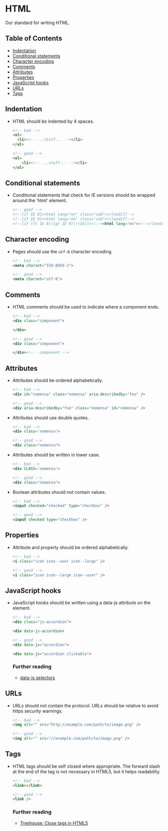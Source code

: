 # HTML

Our standard for writing HTML.


## Table of Contents

- [Indentation](#indentation)
- [Conditional statements](#conditional-statements)
- [Character encoding](#character-encoding)
- [Comments](#comments)
- [Attributes](#attributes)
- [Properties](#properties)
- [JavaScript hooks](#javascript-hooks)
- [URLs](#urls)
- [Tags](#tags)


## Indentation

- HTML should be indented by 4 spaces.

    ```html
    <!-- bad -->
    <ul>
      <li><!-- ...stuff... --></li>
    </ul>

    <!-- good -->
    <ul>
        <li><!-- ...stuff... --></li>
    </ul>
    ```


## Conditional statements

- Conditional statements that check for IE versions should be wrapped around the 'html' element.

    ```html
    <!-- good -->
    <!--[if IE 8]><html lang="en" class="ie8"><![endif]-->
    <!--[if IE 9]><html lang="en" class="ie9"><![endif]-->
    <!--[if (lt IE 8)|(gt IE 9)|!(IE)]><!--><html lang="en"><!--<![endif]-->
    ```

## Character encoding

- Pages should use the `utf-8` character encoding.

    ```html
    <!-- bad -->
    <meta charset="ISO-8859-1">

    <!-- good -->
    <meta charset="utf-8">
    ```


## Comments

- HTML comments should be used to indicate where a component ends.

    ```html
    <!-- bad -->
    <div class="component">

    </div>

    <!-- good -->
    <div class="component">

    </div><!-- .component -->
    ```


## Attributes

- Attributes should be ordered alphabetically.

    ```html
    <!-- bad -->
    <div id="nomensa" class="nomensa" aria-describedby="foo" />

    <!-- good -->
    <div aria-describedby="foo" class="nomensa" id="nomensa" />
    ```

- Attributes should use double quotes.

    ```html
    <!-- bad -->
    <div class='nomensa'>

    <!-- good -->
    <div class="nomensa">
    ```

- Attributes should be written in lower case.

    ```html
    <!-- bad -->
    <div CLASS='nomensa'>

    <!-- good -->
    <div class="nomensa">
    ```

- Boolean attributes should not contain values.

    ```html
    <!-- bad -->
    <input checked="checked" type="checkbox" />

    <!-- good -->
    <input checked type="checkbox" />
    ```


## Properties

- Attribute and property should be ordered alphabetically.

    ```html
    <!-- bad -->
    <i class="icon icon--user icon--large" />

    <!-- good -->
    <i class="icon icon--large icon--user" />
    ```


## JavaScript hooks

- JavaScript hooks should be written using a data-js attribute on the element.

    ```html
    <!-- bad -->
    <div class="js-accordion">

    <div data-js-accordion>

    <!-- good -->
    <div data-js="accordion">

    <div data-js="accordion clickable">
    ```

    ### Further reading

    - [data-js selectors](https://toddmotto.com/data-js-selectors-enhancing-html5-development-by-separating-css-from-javascript/)


## URLs

- URLs should not contain the protocol. URLs should be relative to avoid https security warnings.

    ```html
    <!-- bad -->
    <img alt="" src="http://example.com/path/to/image.png" />

    <!-- good -->
    <img alt="" src="//example.com/path/to/image.png" />
    ```


## Tags

- HTML tags should be self closed where appropriate.
The forward slash at the end of the tag is not necessary in HTML5, but it helps readability.

    ```html
    <!-- bad -->
    <link></link>

    <!-- good -->
    <link />
    ```

    ### Further reading

    - [Treehouse: Close tags in HTML5](http://blog.teamtreehouse.com/to-close-or-not-to-close-tags-in-html5)